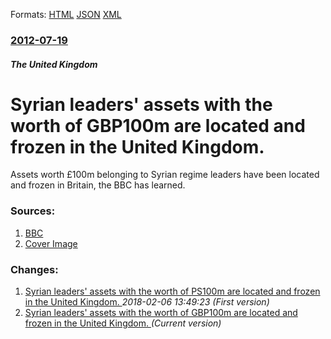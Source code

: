 
Formats: [HTML](/news/2012/07/19/syrian-leaders-assets-with-the-worth-of-agbp100m-are-located-and-frozen-in-the-united-kingdom.html)  [JSON](/news/2012/07/19/syrian-leaders-assets-with-the-worth-of-agbp100m-are-located-and-frozen-in-the-united-kingdom.json)  [XML](/news/2012/07/19/syrian-leaders-assets-with-the-worth-of-agbp100m-are-located-and-frozen-in-the-united-kingdom.xml)  

### [2012-07-19](/news/2012/07/19/index.md)

##### The United Kingdom
# Syrian leaders' assets with the worth of GBP100m are located and frozen in the United Kingdom. 

Assets worth £100m belonging to Syrian regime leaders have been located and frozen in Britain, the BBC has learned.


### Sources:

1. [BBC](http://www.bbc.co.uk/news/uk-18897218)
1. [Cover Image](http://ichef-1.bbci.co.uk/news/1024/media/images/59259000/jpg/_59259071_014334584-1.jpg)

### Changes:

1. [Syrian leaders' assets with the worth of PS100m are located and frozen in the United Kingdom. ](/news/2012/07/19/syrian-leaders-assets-with-the-worth-of-aps100m-are-located-and-frozen-in-the-united-kingdom.md) _2018-02-06 13:49:23 (First version)_
1. [Syrian leaders' assets with the worth of GBP100m are located and frozen in the United Kingdom. ](/news/2012/07/19/syrian-leaders-assets-with-the-worth-of-agbp100m-are-located-and-frozen-in-the-united-kingdom.md) _(Current version)_
